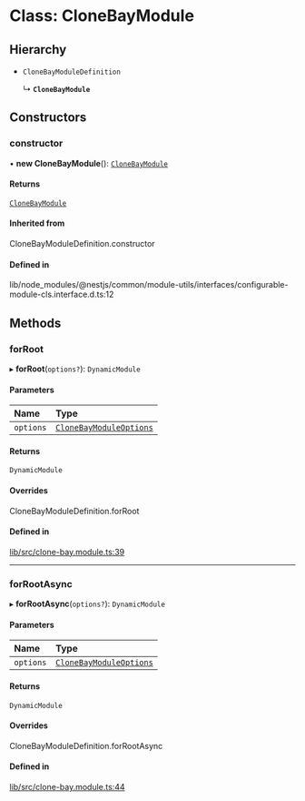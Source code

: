 # Class: CloneBayModule

## Hierarchy

- `CloneBayModuleDefinition`

  ↳ **`CloneBayModule`**

## Constructors

### constructor

• **new CloneBayModule**(): [`CloneBayModule`](CloneBayModule.md)

#### Returns

[`CloneBayModule`](CloneBayModule.md)

#### Inherited from

CloneBayModuleDefinition.constructor

#### Defined in

lib/node_modules/@nestjs/common/module-utils/interfaces/configurable-module-cls.interface.d.ts:12

## Methods

### forRoot

▸ **forRoot**(`options?`): `DynamicModule`

#### Parameters

| Name | Type |
| :------ | :------ |
| `options` | [`CloneBayModuleOptions`](../interfaces/CloneBayModuleOptions.md) |

#### Returns

`DynamicModule`

#### Overrides

CloneBayModuleDefinition.forRoot

#### Defined in

[lib/src/clone-bay.module.ts:39](https://github.com/joonashak/nestjs-clone-bay/blob/a434a6f/lib/src/clone-bay.module.ts#L39)

___

### forRootAsync

▸ **forRootAsync**(`options?`): `DynamicModule`

#### Parameters

| Name | Type |
| :------ | :------ |
| `options` | [`CloneBayModuleOptions`](../interfaces/CloneBayModuleOptions.md) |

#### Returns

`DynamicModule`

#### Overrides

CloneBayModuleDefinition.forRootAsync

#### Defined in

[lib/src/clone-bay.module.ts:44](https://github.com/joonashak/nestjs-clone-bay/blob/a434a6f/lib/src/clone-bay.module.ts#L44)
